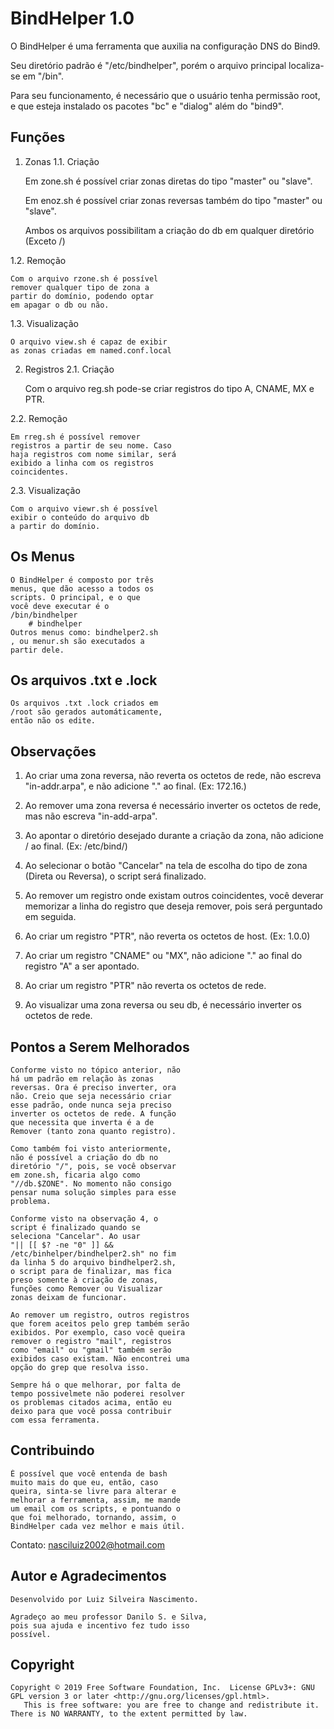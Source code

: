 # BindHelper 1.0

O BindHelper é uma ferramenta que auxilia
na configuração DNS do Bind9.

Seu diretório padrão é "/etc/bindhelper",
porém o arquivo principal localiza-se
em "/bin".

Para seu funcionamento, é necessário que
o usuário tenha permissão root, e que
esteja instalado os pacotes "bc" e "dialog"
além do "bind9".

## Funções

1. Zonas
  1.1. Criação

	Em zone.sh é possível criar zonas 
	diretas do tipo "master" ou "slave".

	Em enoz.sh é possível criar zonas
	reversas também do tipo "master"
	ou "slave".

	Ambos os arquivos possibilitam a
	criação do db em qualquer diretório
	(Exceto /)

  1.2. Remoção

	Com o arquivo rzone.sh é possível
	remover qualquer tipo de zona a
	partir do domínio, podendo optar
	em apagar o db ou não.

  1.3. Visualização

	O arquivo view.sh é capaz de exibir
	as zonas criadas em named.conf.local

2. Registros
  2.1. Criação

	Com o arquivo reg.sh pode-se criar
	registros do tipo A, CNAME, MX e
	PTR.

  2.2. Remoção 

	Em rreg.sh é possível remover 
	registros a partir de seu nome. Caso
	haja registros com nome similar, será
	exibido a linha com os registros
	coincidentes.

  2.3. Visualização

	Com o arquivo viewr.sh é possível
	exibir o conteúdo do arquivo db
	a partir do domínio.

## Os Menus

	O BindHelper é composto por três
	menus, que dão acesso a todos os
	scripts. O principal, e o que
	você deve executar é o 
	/bin/bindhelper 
		# bindhelper
	Outros menus como: bindhelper2.sh
	, ou menur.sh são executados a
	partir dele.

## Os arquivos .txt e .lock

	Os arquivos .txt .lock criados em
	/root são gerados automáticamente,
	então não os edite.

## Observações

1. Ao criar uma zona reversa, não reverta os
   octetos de rede, não escreva "in-addr.arpa",
   e não adicione "." ao final. (Ex: 172.16.)

2. Ao remover uma zona reversa é necessário
   inverter os octetos de rede, mas não escreva
   "in-add-arpa".

3. Ao apontar o diretório desejado durante a
   criação da zona, não adicione / ao final.
   (Ex: /etc/bind/)

4. Ao selecionar o botão "Cancelar" na tela de
   escolha do tipo de zona (Direta ou Reversa),
   o script será finalizado.

5. Ao remover um registro onde existam outros
   coincidentes, você deverar memorizar a linha
   do registro que deseja remover, pois será
   perguntado em seguida.

6. Ao criar um registro "PTR", não reverta os
   octetos de host. (Ex: 1.0.0)

7. Ao criar um registro "CNAME" ou "MX", não
   adicione "." ao final do registro "A" a ser
   apontado.

8. Ao criar um registro "PTR" não reverta os
   octetos de rede.

9. Ao visualizar uma zona reversa ou seu db, é
   necessário inverter os octetos de rede.

## Pontos a Serem Melhorados

	Conforme visto no tópico anterior, não
	há um padrão em relação às zonas 
	reversas. Ora é preciso inverter, ora
	não. Creio que seja necessário criar
	esse padrão, onde nunca seja preciso
	inverter os octetos de rede. A função
	que necessita que inverta é a de
	Remover (tanto zona quanto registro).

	Como também foi visto anteriormente,
	não é possível a criação do db no
	diretório "/", pois, se você observar
	em zone.sh, ficaria algo como 
	"//db.$ZONE". No momento não consigo
	pensar numa solução simples para esse
	problema.

	Conforme visto na observação 4, o 
	script é finalizado quando se 
	seleciona "Cancelar". Ao usar
	"|| [[ $? -ne "0" ]] && 
	/etc/binhelper/bindhelper2.sh" no fim
	da linha 5 do arquivo bindhelper2.sh,
	o script para de finalizar, mas fica 
	preso somente à criação de zonas, 
	funções como Remover ou Visualizar 
	zonas deixam de funcionar.

	Ao remover um registro, outros registros
	que forem aceitos pelo grep também serão
	exibidos. Por exemplo, caso você queira
	remover o registro "mail", registros
	como "email" ou "gmail" também serão
	exibidos caso existam. Não encontrei uma 
	opção do grep que resolva isso.

	Sempre há o que melhorar, por falta de
	tempo possivelmete não poderei resolver
	os problemas citados acima, então eu
	deixo para que você possa contribuir
	com essa ferramenta.

## Contribuindo

	É possível que você entenda de bash
	muito mais do que eu, então, caso 
	queira, sinta-se livre para alterar e
	melhorar a ferramenta, assim, me mande
	um email com os scripts, e pontuando o
	que foi melhorado, tornando, assim, o 
	BindHelper cada vez melhor e mais útil.

Contato: <nasciluiz2002@hotmail.com>

## Autor e Agradecimentos

	Desenvolvido por Luiz Silveira Nascimento.

	Agradeço ao meu professor Danilo S. e Silva,
	pois sua ajuda e incentivo fez tudo isso
	possível.

## Copyright

	Copyright © 2019 Free Software Foundation, Inc.  License GPLv3+: GNU GPL version 3 or later <http://gnu.org/licenses/gpl.html>.
       This is free software: you are free to change and redistribute it.  There is NO WARRANTY, to the extent permitted by law.
